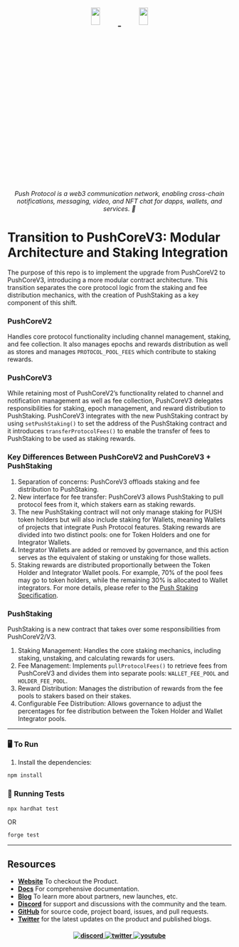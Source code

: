 <h1 align="center">
    <a href="https://push.org/#gh-light-mode-only">
    <img width='20%' height='10%' src="https://res.cloudinary.com/drdjegqln/image/upload/v1686227557/Push-Logo-Standard-Dark_xap7z5.png">
    </a>
    <a href="https://push.org/#gh-dark-mode-only">
    <img width='20%' height='10%' src="https://res.cloudinary.com/drdjegqln/image/upload/v1686227558/Push-Logo-Standard-White_dlvapc.png">
    </a>
</h1>

<p align="center">
  <i align="center">Push Protocol is a web3 communication network, enabling cross-chain notifications, messaging, video, and NFT chat for dapps, wallets, and services. 🚀</i>
</p>

# Transition to PushCoreV3: Modular Architecture and Staking Integration

The purpose of this repo is to implement the upgrade from PushCoreV2 to PushCoreV3, introducing a more modular contract architecture. This transition separates the core protocol logic from the staking and fee distribution mechanics, with the creation of PushStaking as a key component of this shift.

### PushCoreV2
Handles core protocol functionality including channel management, staking, and fee collection.  It also manages epochs and rewards distribution as well as stores and manages `PROTOCOL_POOL_FEES` which contribute to staking rewards.

### PushCoreV3
While retaining most of PushCoreV2’s functionality related to channel and notification management as well as fee collection, PushCoreV3 delegates responsibilities for staking, epoch management, and reward distribution to PushStaking.
PushCoreV3 integrates with the new PushStaking contract by using `setPushStaking()` to set the address of the PushStaking contract and it introduces `transferProtocolFees()` to enable the transfer of fees to PushStaking to be used as staking rewards.


### Key Differences Between PushCoreV2 and PushCoreV3 + PushStaking
1. Separation of concerns: PushCoreV3 offloads staking and fee distribution to PushStaking.
2. New interface for fee transfer: PushCoreV3 allows PushStaking to pull protocol fees from it, which stakers earn as staking rewards.
3. The new PushStaking contract will not only manage staking for PUSH token holders but will also include staking for Wallets, meaning Wallets of projects that integrate Push Protocol features. Staking rewards are divided into two distinct pools: one for Token Holders and one for Integrator Wallets.
4. Integrator Wallets are added or removed by governance, and this action serves as the equivalent of staking or unstaking for those wallets.
5. Staking rewards are distributed proportionally between the Token Holder and Integrator Wallet pools. For example, 70% of the pool fees may go to token holders, while the remaining 30% is allocated to Wallet integrators.
For more details, please refer to the [Push Staking Specification](https://pushprotocol.notion.site/Push-Staking-v3-111188aea7f4806c94edd1d85d2eadbb#111188aea7f48024ba1fd6e26bbbaef5).

### PushStaking
PushStaking is a new contract that takes over some responsibilities from PushCoreV2/V3.
1.	Staking Management: Handles the core staking mechanics, including staking, unstaking, and calculating rewards for users.
2.	Fee Management: Implements `pullProtocolFees()` to retrieve fees from PushCoreV3 and divides them into separate pools: `WALLET_FEE_POOL` and `HOLDER_FEE_POOL`.
3.	Reward Distribution: Manages the distribution of rewards from the fee pools to stakers based on their stakes.
4.	Configurable Fee Distribution: Allows governance to adjust the percentages for fee distribution between the Token Holder and Wallet Integrator pools.

---

### 🖥 To Run

1. Install the dependencies:
```sh
npm install
```

### 🧪 Running Tests
```sh
npx hardhat test
```
OR
```sh
forge test
```
---

## Resources
- **[Website](https://push.org)** To checkout the Product.
- **[Docs](https://push.org/docs/)** For comprehensive documentation.
- **[Blog](https://medium.com/push-protocol)** To learn more about partners, new launches, etc.
- **[Discord](https://discord.gg/pushprotocol)** for support and discussions with the community and the team.
- **[GitHub](https://github.com/push-protocol)** for source code, project board, issues, and pull requests.
- **[Twitter](https://twitter.com/pushprotocol)** for the latest updates on the product and published blogs.

<h4 align="center">

  <a href="https://discord.gg/pushprotocol">
    <img src="https://img.shields.io/badge/discord-7289da.svg?style=flat-square" alt="discord">
  </a>
  <a href="https://twitter.com/pushprotocol">
    <img src="https://img.shields.io/badge/twitter-18a1d6.svg?style=flat-square" alt="twitter">
  </a>
  <a href="https://www.youtube.com/@pushprotocol">
    <img src="https://img.shields.io/badge/youtube-d95652.svg?style=flat-square&" alt="youtube">
  </a>
</h4>
